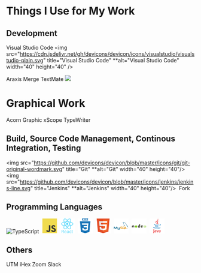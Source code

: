 # Things I Use for My Work

## Development

Visual Studio Code
<img src="https://cdn.jsdelivr.net/gh/devicons/devicon/icons/visualstudio/visualstudio-plain.svg" title="Visual Studio Code" **alt="Visual Studio Code" width="40" height="40" />
          
Araxis Merge
TextMate
<img src="https://cdn.jsdelivr.net/gh/devicons/devicon/icons/xcode/xcode-original.svg" />
          

# Graphical Work

Acorn
Graphic
xScope
TypeWriter

## Build, Source Code Management, Continous Integration, Testing

<img src="https://github.com/devicons/devicon/blob/master/icons/git/git-original-wordmark.svg" title="Git" **alt="Git" width="40" height="40"/>&nbsp;
<img src="https://github.com/devicons/devicon/blob/master/icons/jenkins/jenkins-line.svg" title="Jenkins" **alt="Jenkins" width="40" height="40"/>&nbsp;
Fork

## Programming Languages

<img src="https://github.com/devicons/devicon/blob/master/icons/javascript/typescript-original.svg" title="TypeScript" alt="TypeScript" width="40" height="40"/>&nbsp;
<img src="https://github.com/devicons/devicon/blob/master/icons/javascript/javascript-original.svg" title="JavaScript" alt="JavaScript" width="40" height="40"/>&nbsp;
<img src="https://github.com/devicons/devicon/blob/master/icons/react/react-original-wordmark.svg" title="Preact" alt="Preact" width="40" height="40"/>&nbsp;
<img src="https://github.com/devicons/devicon/blob/master/icons/css3/css3-plain-wordmark.svg"  title="CSS3" alt="CSS" width="40" height="40"/>&nbsp;
<img src="https://github.com/devicons/devicon/blob/master/icons/html5/html5-original.svg" title="HTML5" alt="HTML" width="40" height="40"/>&nbsp;
<img src="https://github.com/devicons/devicon/blob/master/icons/mysql/mysql-original-wordmark.svg" title="MySQL"  alt="MySQL" width="40" height="40"/>&nbsp;
<img src="https://github.com/devicons/devicon/blob/master/icons/nodejs/nodejs-original-wordmark.svg" title="NodeJS" alt="NodeJS" width="40" height="40"/>&nbsp;
<img src="https://github.com/devicons/devicon/blob/master/icons/java/java-original-wordmark.svg" title="Java" alt="Java" width="40" height="40"/>&nbsp;

## Others

UTM
iHex
Zoom
Slack
